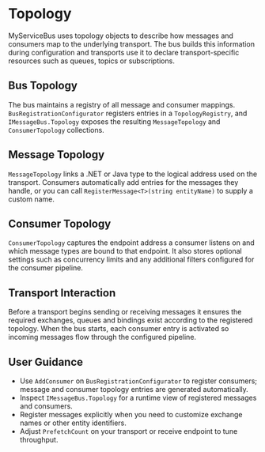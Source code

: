 # Topology

MyServiceBus uses topology objects to describe how messages and consumers map to the underlying transport. The bus builds this information during configuration and transports use it to declare transport-specific resources such as queues, topics or subscriptions.

## Bus Topology
The bus maintains a registry of all message and consumer mappings. `BusRegistrationConfigurator` registers entries in a `TopologyRegistry`, and `IMessageBus.Topology` exposes the resulting `MessageTopology` and `ConsumerTopology` collections.

## Message Topology
`MessageTopology` links a .NET or Java type to the logical address used on the transport. Consumers automatically add entries for the messages they handle, or you can call `RegisterMessage<T>(string entityName)` to supply a custom name.

## Consumer Topology
`ConsumerTopology` captures the endpoint address a consumer listens on and which message types are bound to that endpoint. It also stores optional settings such as concurrency limits and any additional filters configured for the consumer pipeline.

## Transport Interaction
Before a transport begins sending or receiving messages it ensures the required exchanges, queues and bindings exist according to the registered topology. When the bus starts, each consumer entry is activated so incoming messages flow through the configured pipeline.

## User Guidance
- Use `AddConsumer` on `BusRegistrationConfigurator` to register consumers; message and consumer topology entries are generated automatically.
- Inspect `IMessageBus.Topology` for a runtime view of registered messages and consumers.
- Register messages explicitly when you need to customize exchange names or other entity identifiers.
- Adjust `PrefetchCount` on your transport or receive endpoint to tune throughput.
